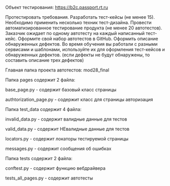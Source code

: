 Объект тестирования: https://b2c.passport.rt.ru

Протестировать требования.
Разработать тест-кейсы (не менее 15). Необходимо применить несколько техник тест-дизайна.
Провести автоматизированное тестирование продукта (не менее 20 автотестов). Заказчик ожидает по одному автотесту на каждый написанный тест-кейс. Оформите свой набор автотестов в GitHub.
Оформить описание обнаруженных дефектов. Во время обучения вы работали с разными сервисами и шаблонами, используйте их для оформления тест-кейсов и обнаруженных дефектов. (если дефекты не будут обнаружены, то составить описание трех дефектов)

Главная папка проекта автотестов: mod28_final

Папка pages содержит 2 файла:

base_page.py - содержит базовый класс страницы

authtorization_page.py - содержит класс для страницы авторизация

Папка test_data содержит 4 файла:

invalid_data.py - содержит валидные данные для тестов

valid_data.py - содержит НЕвалидные данные для тестов

locators.py - содержит локаторы тестируемой страницы

messages.py - содержит сообщения об ошибках

Папка tests содержит 2 файла:

conftest.py - содержит функцию вебдрайвера

tests_all_pages.py - содержит автотесты
